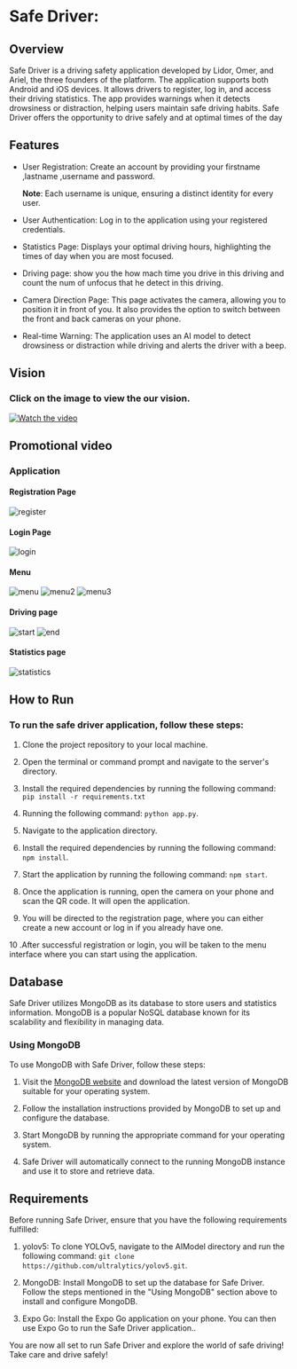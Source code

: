 # Safe Driver:

## Overview
Safe Driver is a driving safety application developed by Lidor, Omer, and Ariel, the three founders of the platform. The application supports both Android and iOS devices. It allows drivers to register, log in, and access their driving statistics. The app provides warnings when it detects drowsiness or distraction, helping users maintain safe driving habits. Safe Driver offers the opportunity to drive safely and at optimal times of the day
## Features

- User Registration: Create an account by providing your firstname ,lastname ,username and password.

  **Note**: Each username is unique, ensuring a distinct identity for every user.

- User Authentication: Log in to the application using your registered credentials.

- Statistics Page: Displays your optimal driving hours, highlighting the times of day when you are most focused.

- Driving page: show you the how mach time you drive in this driving and count the num of unfocus that he detect in this driving.

- Camera Direction Page: This page activates the camera, allowing you to position it in front of you. It also provides the option to switch between the front and back cameras on your phone.

- Real-time Warning: The application uses an AI model to detect drowsiness or distraction while driving and alerts the driver with a beep.



## Vision
### Click on the image to view the our vision.


[![Watch the video](https://img.youtube.com/vi/lQFKBt_LDog/maxresdefault.jpg)](https://youtu.be/lQFKBt_LDog)

## Promotional video



### Application

#### Registration Page
![register](https://github.com/user-attachments/assets/f1a6457a-709b-42cd-a770-735da08db56b)

#### Login Page
![login](https://github.com/user-attachments/assets/94da1866-70fc-499f-8778-40891d8e81a9)



#### Menu
![menu](https://github.com/user-attachments/assets/90d73f65-39ea-4877-ba9b-e6bc4559ca17)
![menu2](https://github.com/user-attachments/assets/91e258ad-003c-4eb9-adf5-2d7911379ac5)
![menu3](https://github.com/user-attachments/assets/d2271f1d-0a9a-4c82-8302-bd9a416fe023)


#### Driving page
![start](https://github.com/user-attachments/assets/d06ad16d-4be3-4bec-b41d-8ec84a2a359c)
![end](https://github.com/user-attachments/assets/6d7f8ca6-e33c-48bc-98ea-1f9c839a4171)


#### Statistics page
![statistics](https://github.com/user-attachments/assets/4c35de21-d6ac-4d22-ab9c-a8c56142f48a)


## How to Run 

### To run the safe driver application, follow these steps:

1. Clone the project repository to your local machine.

2. Open the terminal or command prompt and navigate to the server's directory.

3. Install the required dependencies by running the following command: `pip install -r requirements.txt`

4. Running the following command: `python app.py`.

5. Navigate to the application directory.

6. Install the required dependencies by running the following command: `npm install`.

7. Start the application by running the following command: `npm start`.

8. Once the application is running, open the camera on your phone and scan the QR code. It will open the application.

9. You will be directed to the registration page, where you can either create a new account or log in if you already have one.

10 .After successful registration or login, you will be taken to the menu interface where you can start using the application.


## Database

Safe Driver utilizes MongoDB as its database to store users and statistics information. MongoDB is a popular NoSQL database known for its scalability and flexibility in managing data.

### Using MongoDB

To use MongoDB with Safe Driver, follow these steps:

1. Visit the [MongoDB website](https://www.mongodb.com/) and download the latest version of MongoDB suitable for your operating system.

2. Follow the installation instructions provided by MongoDB to set up and configure the database.

3. Start MongoDB by running the appropriate command for your operating system.

4. Safe Driver will automatically connect to the running MongoDB instance and use it to store and retrieve data.

## Requirements

Before running Safe Driver, ensure that you have the following requirements fulfilled:

1. yolov5: To clone YOLOv5, navigate to the AIModel directory and run the following command: `git clone https://github.com/ultralytics/yolov5.git`. 

2. MongoDB: Install MongoDB to set up the database for Safe Driver. Follow the steps mentioned in the "Using MongoDB" section above to install and configure MongoDB.

3. Expo Go: Install the Expo Go application on your phone. You can then use Expo Go to run the Safe Driver application..

You are now all set to run Safe Driver and explore the world of safe driving! Take care and drive safely!
